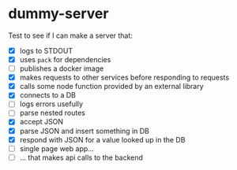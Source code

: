 # dummy-server

Test to see if I can make a server that:

- [x] logs to STDOUT
- [x] uses `pack` for dependencies
- [ ] publishes a docker image
- [x] makes requests to other services before responding to requests
- [x] calls some node function provided by an external library
- [x] connects to a DB
- [ ] logs errors usefully
- [ ] parse nested routes
- [x] accept JSON
- [x] parse JSON and insert something in DB
- [x] respond with JSON for a value looked up in the DB
- [ ] single page web app...
- [ ] ... that makes api calls to the backend
